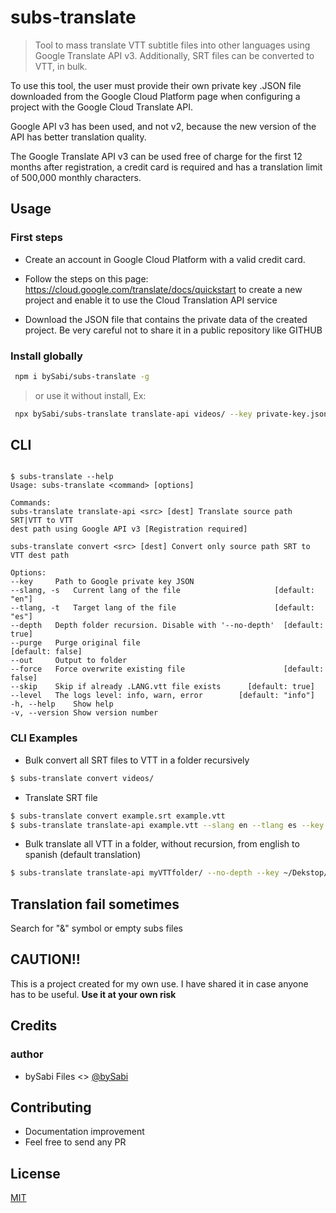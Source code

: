 # subs-translate

> Tool to mass translate VTT subtitle files into other languages using Google Translate API v3. Additionally, SRT files can be converted to VTT, in bulk.

To use this tool, the user must provide their own private key .JSON file downloaded from the Google Cloud Platform page when configuring a project with the Google Cloud Translate API.

Google API v3 has been used, and not v2, because the new version of the API has better translation quality.

The Google Translate API v3 can be used free of charge for the first 12 months after registration, a credit card is required and has a translation limit of 500,000 monthly characters.

## Usage

### First steps

- Create an account in Google Cloud Platform with a valid credit card.

- Follow the steps on this page: https://cloud.google.com/translate/docs/quickstart to create a new project and enable it to use the Cloud Translation API service

- Download the JSON file that contains the private data of the created project. Be very careful not to share it in a public repository like GITHUB

### Install globally

```bash
 npm i bySabi/subs-translate -g
```

> or use it without install, Ex:

```bash
 npx bySabi/subs-translate translate-api videos/ --key private-key.json
```

## CLI

```

$ subs-translate --help
Usage: subs-translate <command> [options]

Commands:
subs-translate translate-api <src> [dest] Translate source path SRT|VTT to VTT
dest path using Google API v3 [Registration required]

subs-translate convert <src> [dest] Convert only source path SRT to VTT dest path

Options:
--key     Path to Google private key JSON
--slang, -s   Current lang of the file 					   [default: "en"]
--tlang, -t   Target lang of the file 					   [default: "es"]
--depth   Depth folder recursion. Disable with '--no-depth'  [default: true]
--purge   Purge original file 							       [default: false]
--out     Output to folder
--force   Force overwrite existing file 					 [default: false]
--skip    Skip if already .LANG.vtt file exists 	 [default: true]
--level   The logs level: info, warn, error        [default: "info"]
-h, --help    Show help
-v, --version Show version number

```

### CLI Examples

- Bulk convert all SRT files to VTT in a folder recursively

```bash
$ subs-translate convert videos/
```

- Translate SRT file

```bash
$ subs-translate convert example.srt example.vtt
$ subs-translate translate-api example.vtt --slang en --tlang es --key ~/Dekstop/private-key.json
```

- Bulk translate all VTT in a folder, without recursion, from english to spanish (default translation)

```bash
$ subs-translate translate-api myVTTfolder/ --no-depth --key ~/Dekstop/private-key.json
```

## Translation fail sometimes
Search for "&" symbol or empty subs files

## CAUTION!!

This is a project created for my own use. I have shared it in case anyone has to be useful. **Use it at your own risk**

## Credits

### author

- bySabi Files <> [@bySabi](https://github.com/bySabi)

## Contributing

- Documentation improvement
- Feel free to send any PR

## License

[MIT](./LICENSE)

```

```
